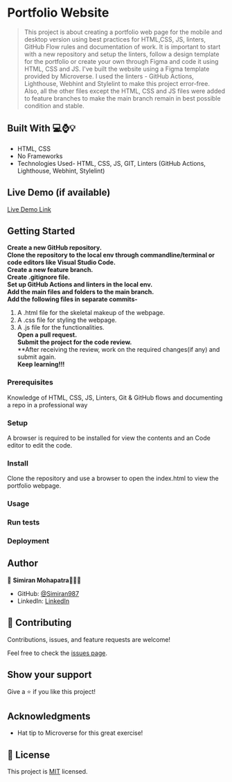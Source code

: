 # Portfolio Website


> This project is about creating a portfolio web page for the mobile and desktop version using best practices for HTML,CSS, JS, linters, GitHub Flow rules and documentation of work. It is important to start with a new repository and setup the linters, follow a design template for the portfolio or create your own through Figma and code it using HTML, CSS and JS. I've built the website using a Figma template provided by Microverse.
       I used the linters - GitHub Actions, Lighthouse, Webhint and Stylelint to make this project error-free. Also, all the other files except the HTML, CSS and JS files were added to feature branches to make the main branch remain in best possible condition and stable.
   
## Built With 💻⌚️💡

- HTML, CSS
- No Frameworks
- Technologies Used- HTML, CSS, JS, GIT, Linters (GitHub Actions, Lighthouse, Webhint, Stylelint)


## Live Demo (if available)


[Live Demo Link](https://simiran777.github.io/Portfolio-Website-Project/)

## Getting Started
**Create a new GitHub repository.**<br>
**Clone the repository to the local env through commandline/terminal or code editors like Visual Studio Code.**<br>
**Create a new feature branch.**<br>
**Create .gitignore file.**<br>
**Set up GitHub Actions and linters in the local env.**<br>
**Add the main files and folders to the main branch.**<br>
**Add the following files in separate commits-**<br>
  1. A .html file for the skeletal makeup of the webpage.<br>
  2. A .css file for styling the webpage.<br>
  3. A .js file for the functionalities.<br>
**Open a pull request.**<br>
**Submit the project for the code review.**<br>
**After receiving the review, work on the required changes(if any) and submit again.<br>
**Keep learning!!!**

### Prerequisites
Knowledge of HTML, CSS, JS, Linters, Git & GitHub flows and documenting a repo in a professional way

### Setup
A browser is required to be installed for view the contents and an Code editor to edit the code.

### Install
Clone the repository and use a browser to open the index.html to view the portfolio webpage.

### Usage

### Run tests

### Deployment

## Author

👤 **Simiran Mohapatra**👩🏻‍💼

- GitHub: [@Simiran987](https://github.com/Simiran987)
- LinkedIn: [LinkedIn](https://linkedin.com/in/simiran-mohapatra)


## 🤝 Contributing

Contributions, issues, and feature requests are welcome!

Feel free to check the [issues page](../../issues/).


## Show your support

Give a ⭐️ if you like this project!

## Acknowledgments

- Hat tip to Microverse for this great exercise!

## 📝 License

This project is [MIT](./MIT.md) licensed.
